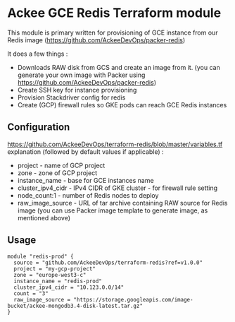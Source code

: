 # Ackee GCE Redis Terraform module

This module is primary written for provisioning of GCE instance from our Redis image (https://github.com/AckeeDevOps/packer-redis)

It does a few things :
* Downloads RAW disk from GCS and create an image from it. (you can generate your own image with Packer using https://github.com/AckeeDevOps/packer-redis)
* Create SSH key for instance provisioning
* Provision Stackdriver config for redis
* Create (GCP) firewall rules so GKE pods can reach GCE Redis instances


## Configuration

https://github.com/AckeeDevOps/terraform-redis/blob/master/variables.tf explanation  (followed by default values if applicable) :

* project - name of GCP project
* zone - zone of GCP project
* instance_name - base for GCE instances name
* cluster_ipv4_cidr - IPv4 CIDR of GKE cluster - for firewall rule setting
* node_count:1 - number of Redis nodes to deploy
* raw_image_source -  URL of tar archive containing RAW source for Redis image (you can use Packer image template to generate image, as mentioned above)

## Usage

```hcl
module "redis-prod" {
  source = "github.com/AckeeDevOps/terraform-redis?ref=v1.0.0"
  project = "my-gcp-project"
  zone = "europe-west3-c"
  instance_name = "redis-prod"
  cluster_ipv4_cidr = "10.123.0.0/14"
  count = "3"
  raw_image_source = "https://storage.googleapis.com/image-bucket/ackee-mongodb3.4-disk-latest.tar.gz"
}

```
